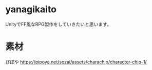 # yanagikaito 
UnityでFF風なRPG製作をしていきたいと思います。

# 素材
ぴぽや
https://pipoya.net/sozai/assets/charachip/character-chip-1/
